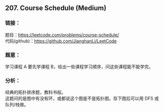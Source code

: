 ## 207. Course Schedule (Medium)

### **链接**：
题目：https://leetcode.com/problems/course-schedule/  
代码(github)：https://github.com/JianghanLi/LeetCode

### **题意**：

学习课程 A 要先学课程 B，给出一些课程学习顺序，问这些课程能不能学完。

### **分析**：

经典的拓扑排序题，教科书般。  
这题问的是图中有没有环，或都说这个图是不是拓扑图。存下图后可以用 DFS 或队列/栈做。  

